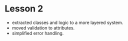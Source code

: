 # Lesson 2

- extracted classes and logic to a more layered system.
- moved validation to attributes.
- simplified error handling.